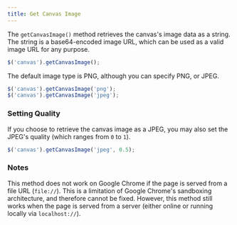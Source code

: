 ```yaml
---
title: Get Canvas Image
---
```


The `getCanvasImage()` method retrieves the canvas's image data as a string. The string is a base64-encoded image URL, which can be used as a valid image URL for any purpose.

```js
$('canvas').getCanvasImage();
```

The default image type is PNG, although you can specify PNG, or JPEG.

```js
$('canvas').getCanvasImage('png');
$('canvas').getCanvasImage('jpeg');
```

### Setting Quality

If you choose to retrieve the canvas image as a JPEG, you may also set the JPEG's quality (which ranges from `0` to `1`).

```js
$('canvas').getCanvasImage('jpeg', 0.5);
```

### Notes

This method does not work on Google Chrome if the page is served from a file URL (`file://`). This is a limitation of Google Chrome's sandboxing architecture, and therefore cannot be fixed. However, this method still works when the page is served from a server (either online or running locally via `localhost://`).

